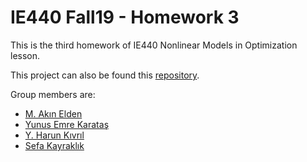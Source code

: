 # IE440 Fall19 - Homework 3

This is the third homework of IE440 Nonlinear Models in Optimization lesson.

This project can also be found this [repository](https://github.com/akinelden/ie440-homework3).

Group members are:
* [M. Akın Elden](https://github.com/akinelden)
* [Yunus Emre Karataş](https://github.com/yunusskaratas)
* [Y. Harun Kıvrıl](https://github.com/harunkivril)
* [Sefa Kayraklık](https://github.com/sefak)